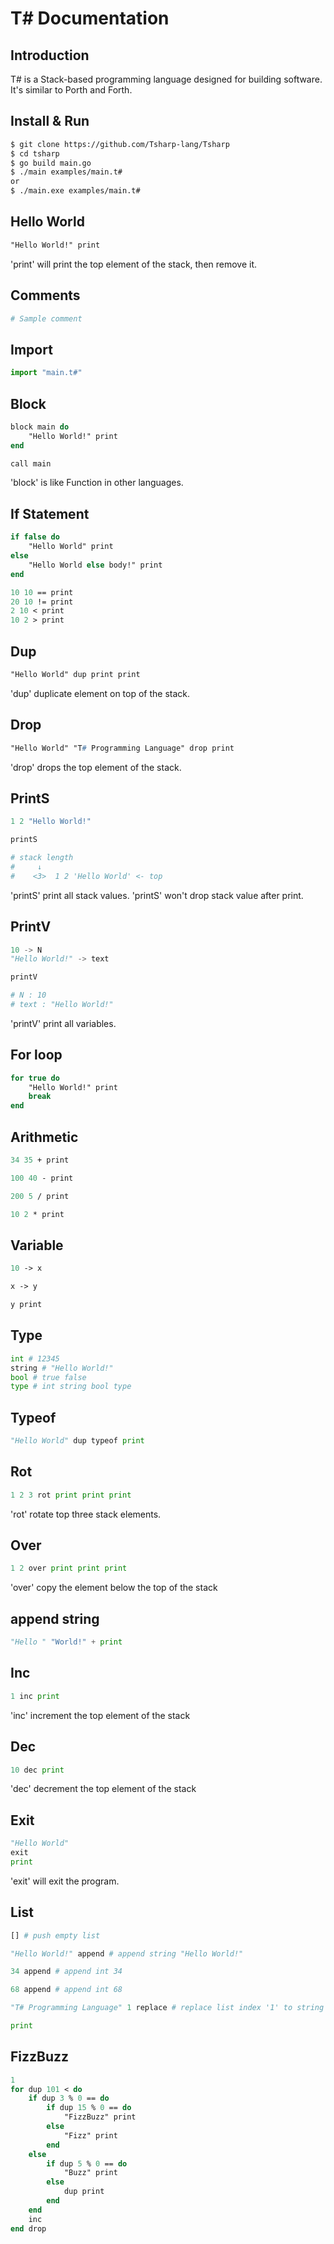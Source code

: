 # T# Documentation

## Introduction

T# is a Stack-based programming language designed for building software.
It's similar to Porth and Forth.

## Install & Run
```bash
$ git clone https://github.com/Tsharp-lang/Tsharp
$ cd tsharp
$ go build main.go
$ ./main examples/main.t#
or
$ ./main.exe examples/main.t#
```

## Hello World
```pascal
"Hello World!" print
```
'print' will print the top element of the stack, then remove it.

## Comments
```python
# Sample comment
```

## Import
```python
import "main.t#"
```

## Block
```pascal
block main do
    "Hello World!" print
end

call main
```

'block' is like Function in other languages.

## If Statement
```pascal
if false do
    "Hello World" print
else
    "Hello World else body!" print
end

10 10 == print
20 10 != print
2 10 < print
10 2 > print
```

## Dup
```pascal
"Hello World" dup print print
```
'dup' duplicate element on top of the stack.

## Drop
```pascal
"Hello World" "T# Programming Language" drop print
```
'drop' drops the top element of the stack.

## PrintS
```python
1 2 "Hello World!"

printS

# stack length  
#     ↓ 
#    <3>  1 2 'Hello World' <- top
```
'printS' print all stack values. 'printS' won't drop stack value after print.

## PrintV
```python
10 -> N
"Hello World!" -> text

printV

# N : 10
# text : "Hello World!"

```
'printV' print all variables.

## For loop
```pascal
for true do
    "Hello World!" print
    break
end
```

## Arithmetic
```pascal
34 35 + print

100 40 - print

200 5 / print

10 2 * print
```

## Variable
```pascal
10 -> x

x -> y

y print
```

## Type
```python
int # 12345
string # "Hello World!"
bool # true false
type # int string bool type
```

## Typeof
```python
"Hello World" dup typeof print
```

## Rot
```python
1 2 3 rot print print print
```
'rot' rotate top three stack elements.

## Over
```python
1 2 over print print print
```
'over' copy the element below the top of the stack

## append string
```python
"Hello " "World!" + print 
```

## Inc
```python
1 inc print
```
'inc' increment the top element of the stack

## Dec
```python
10 dec print
```
'dec' decrement the top element of the stack

## Exit
```python
"Hello World"
exit
print
```
'exit' will exit the program.


## List
```python
[] # push empty list

"Hello World!" append # append string "Hello World!"

34 append # append int 34

68 append # append int 68

"T# Programming Language" 1 replace # replace list index '1' to string "T# Programming Language"

print
```


## FizzBuzz
```pascal
1
for dup 101 < do
    if dup 3 % 0 == do
        if dup 15 % 0 == do
            "FizzBuzz" print
        else
            "Fizz" print
        end
    else
        if dup 5 % 0 == do
            "Buzz" print
        else
            dup print
        end
    end
    inc
end drop
```
